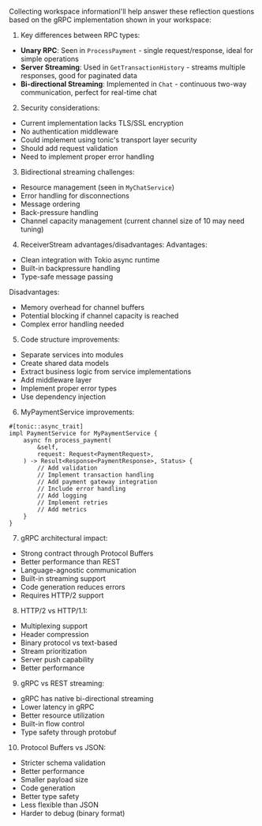 Collecting workspace informationI'll help answer these reflection questions based on the gRPC implementation shown in your workspace:

1. Key differences between RPC types:
- **Unary RPC**: Seen in `ProcessPayment` - single request/response, ideal for simple operations
- **Server Streaming**: Used in `GetTransactionHistory` - streams multiple responses, good for paginated data
- **Bi-directional Streaming**: Implemented in `Chat` - continuous two-way communication, perfect for real-time chat

2. Security considerations:
- Current implementation lacks TLS/SSL encryption
- No authentication middleware
- Could implement using tonic's transport layer security
- Should add request validation
- Need to implement proper error handling

3. Bidirectional streaming challenges:
- Resource management (seen in `MyChatService`)
- Error handling for disconnections
- Message ordering
- Back-pressure handling
- Channel capacity management (current channel size of 10 may need tuning)

4. ReceiverStream advantages/disadvantages:
Advantages:
- Clean integration with Tokio async runtime
- Built-in backpressure handling
- Type-safe message passing

Disadvantages:
- Memory overhead for channel buffers
- Potential blocking if channel capacity is reached
- Complex error handling needed

5. Code structure improvements:
- Separate services into modules
- Create shared data models
- Extract business logic from service implementations
- Add middleware layer
- Implement proper error types
- Use dependency injection

6. MyPaymentService improvements:
```
#[tonic::async_trait]
impl PaymentService for MyPaymentService {
    async fn process_payment(
        &self,
        request: Request<PaymentRequest>,
    ) -> Result<Response<PaymentResponse>, Status> {
        // Add validation
        // Implement transaction handling
        // Add payment gateway integration
        // Include error handling
        // Add logging
        // Implement retries
        // Add metrics
    }
}
```

7. gRPC architectural impact:
- Strong contract through Protocol Buffers
- Better performance than REST
- Language-agnostic communication
- Built-in streaming support
- Code generation reduces errors
- Requires HTTP/2 support

8. HTTP/2 vs HTTP/1.1:
- Multiplexing support
- Header compression
- Binary protocol vs text-based
- Stream prioritization
- Server push capability
- Better performance

9. gRPC vs REST streaming:
- gRPC has native bi-directional streaming
- Lower latency in gRPC
- Better resource utilization
- Built-in flow control
- Type safety through protobuf

10. Protocol Buffers vs JSON:
- Stricter schema validation
- Better performance
- Smaller payload size
- Code generation
- Better type safety
- Less flexible than JSON
- Harder to debug (binary format)
